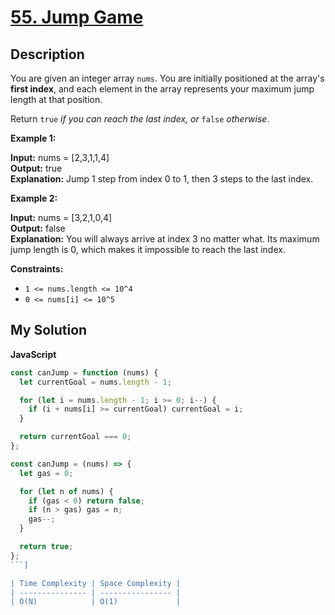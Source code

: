 # [55. Jump Game](https://leetcode.com/problems/jump-game)

## Description

You are given an integer array `nums`. You are initially positioned at the array's **first index**, and each element in the array represents your maximum jump length at that position.

Return `true` _if you can reach the last index, or_ `false` _otherwise_.

**Example 1:**

**Input:** nums = [2,3,1,1,4]  
**Output:** true  
**Explanation:** Jump 1 step from index 0 to 1, then 3 steps to the last index.

**Example 2:**

**Input:** nums = [3,2,1,0,4]  
**Output:** false  
**Explanation:** You will always arrive at index 3 no matter what. Its maximum jump length is 0, which makes it impossible to reach the last index.

**Constraints:**

- `1 <= nums.length <= 10^4`
- `0 <= nums[i] <= 10^5`

## My Solution

**JavaScript**

```js
const canJump = function (nums) {
  let currentGoal = nums.length - 1;

  for (let i = nums.length - 1; i >= 0; i--) {
    if (i + nums[i] >= currentGoal) currentGoal = i;
  }

  return currentGoal === 0;
};
```

````js
const canJump = (nums) => {
  let gas = 0;

  for (let n of nums) {
    if (gas < 0) return false;
    if (n > gas) gas = n;
    gas--;
  }

  return true;
};
```]

| Time Complexity | Space Complexity |
| --------------- | ---------------- |
| O(N)            | O(1)             |
````
